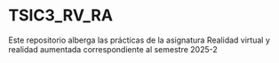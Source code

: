# TSIC3_RV_RA
Este repositorio alberga las prácticas de la asignatura Realidad virtual y realidad aumentada correspondiente al semestre 2025-2
